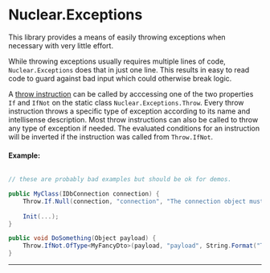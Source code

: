 # Nuclear.Exceptions

This library provides a means of easily throwing exceptions when necessary with very little effort.

While throwing exceptions usually requires multiple lines of code, `Nuclear.Exceptions` does that in just one line.
This results in easy to read code to guard against bad input which could otherwise break logic.

A [throw instruction](exceptions/class_conditional_throw.md) can be called by acccessing one of the two properties `If` and `IfNot` on the static class `Nuclear.Exceptions.Throw`.
Every throw instruction throws a specific type of exception according to its name and intellisense description.
Most throw instructions can also be called to throw any type of exception if needed.
The evaluated conditions for an instruction will be inverted if the instruction was called from `Throw.IfNot`.

#### Example:

```csharp

// these are probably bad examples but should be ok for demos.

public MyClass(IDbConnection connection) {
    Throw.If.Null(connection, "connection", "The connection object must not be null.");
	
	Init(...);
}

public void DoSomething(Object payload) {
    Throw.IfNot.OfType<MyFancyDto>(payload, "payload", String.Format("The given payload is of type {0} when it should be assignable to MyFancyDto", payload.GetType().FullName));
}

```

---